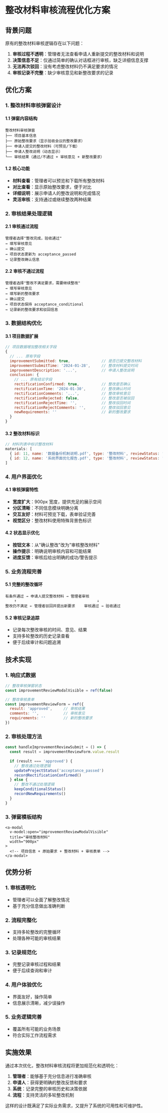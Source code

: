 # 整改材料审核流程优化方案

## 背景问题

原有的整改材料审核逻辑存在以下问题：
1. **审核过程不透明**：管理者无法查看申请人重新提交的整改材料和说明
2. **决策信息不足**：仅通过简单的确认对话框进行审核，缺乏详细信息支撑
3. **无法再次驳回**：没有考虑整改材料仍不满足要求的情况
4. **审核记录不完整**：缺少审核意见和新整改要求的记录

## 优化方案

### 1. 整改材料审核弹窗设计

#### 1.1 弹窗内容结构
```
整改材料审核弹窗
├── 项目基本信息
├── 原始整改要求（显示验收会议的整改要求）
├── 申请人提交的整改材料（可预览/下载）
├── 申请人整改说明（动态显示）
└── 审核结果（通过/不通过 + 审核意见 + 新整改要求）
```

#### 1.2 核心功能
- **材料查看**：管理者可以预览和下载所有整改材料
- **对比查看**：显示原始整改要求，便于对比
- **详细说明**：展示申请人的整改说明和完成情况
- **灵活审核**：支持通过或继续整改两种结果

### 2. 审核结果处理逻辑

#### 2.1 审核通过流程
```
管理者选择"整改完成，验收通过" 
→ 填写审核意见 
→ 确认提交 
→ 项目状态更新为 acceptance_passed
→ 记录整改确认信息
```

#### 2.2 审核不通过流程
```
管理者选择"整改不满足要求，需要继续整改"
→ 填写审核意见
→ 填写新的整改要求
→ 确认提交
→ 项目状态保持 acceptance_conditional
→ 记录新的整改要求和驳回信息
```

### 3. 数据结构优化

#### 3.1 项目数据扩展
```javascript
// 项目数据增加整改相关字段
{
  // ... 原有字段
  improvementSubmitted: true,              // 是否已提交整改材料
  improvementSubmitTime: '2024-01-28',     // 整改材料提交时间
  improvementDescription: '...',           // 申请人整改说明
  conclusion: {
    // ... 原有结论字段
    rectificationConfirmed: true,          // 整改是否确认
    rectificationTime: '2024-01-30',       // 整改确认时间
    rectificationComments: '...',          // 整改审核意见
    rectificationRejected: false,          // 整改是否被驳回
    rectificationRejectTime: '',           // 整改驳回时间
    rectificationRejectComments: '',       // 整改驳回意见
    newRequirements: ''                    // 新的整改要求
  }
}
```

#### 3.2 整改材料标识
```javascript
// 材料列表中标识整改材料
materials: [
  { id: 11, name: '数据备份机制说明.pdf', type: '整改材料', reviewStatus: 'pending' },
  { id: 12, name: '系统界面优化报告.pdf', type: '整改材料', reviewStatus: 'pending' }
]
```

### 4. 用户界面优化

#### 4.1 审核弹窗特性
- **宽度扩大**：900px 宽度，提供充足的展示空间
- **分区清晰**：不同信息模块明确分离
- **交互友好**：材料可预览下载，表单验证完善
- **视觉区分**：整改材料使用特殊背景色标识

#### 4.2 状态显示优化
- **按钮文本**：从"确认整改"改为"审核整改材料"
- **操作提示**：明确说明审核内容和可能结果
- **进度反馈**：审核后给出明确的成功/警告提示

### 5. 业务流程完善

#### 5.1 完整的整改循环
```
有条件通过 → 申请人提交整改材料 → 管理者审核
    ↑                                    ↓
整改仍不满足 ← 管理者驳回并提出新要求    审核通过 → 验收通过
```

#### 5.2 审核记录追踪
- 记录每次整改审核的时间、意见、结果
- 支持多轮整改的历史记录查看
- 便于后续审计和问题追溯

## 技术实现

### 1. 响应式数据
```javascript
// 整改审核弹窗状态
const improvementReviewModalVisible = ref(false)

// 整改审核表单
const improvementReviewForm = ref({
  result: 'approved',     // 审核结果
  comments: '',           // 审核意见
  requirements: ''        // 新的整改要求
})
```

### 2. 审核处理方法
```javascript
const handleImprovementReviewSubmit = () => {
  const result = improvementReviewForm.value.result
  
  if (result === 'approved') {
    // 整改通过处理逻辑
    updateProjectStatus('acceptance_passed')
    recordRectificationConfirmed()
  } else {
    // 整改不通过处理逻辑
    keepConditionalStatus()
    recordNewRequirements()
  }
}
```

### 3. 弹窗模板结构
```vue
<a-modal
  v-model:open="improvementReviewModalVisible"
  title="审核整改材料"
  width="900px"
>
  <!-- 项目信息 + 原始要求 + 整改材料 + 审核表单 -->
</a-modal>
```

## 优势分析

### 1. **审核透明化**
- 管理者可以全面了解整改情况
- 基于充分信息做出准确判断

### 2. **流程完整化**
- 支持多轮整改的完整循环
- 处理各种可能的审核结果

### 3. **记录规范化**
- 完整记录审核过程和结果
- 便于后续查询和审计

### 4. **用户体验优化**
- 界面友好，操作简单
- 信息展示清晰，减少误操作

### 5. **业务逻辑完善**
- 覆盖所有可能的业务场景
- 符合实际工作流程需求

## 实施效果

通过本次优化，整改材料审核流程将更加规范化和透明化：

1. **管理者**：能够基于充分信息进行准确审核
2. **申请人**：获得更明确的整改反馈和要求
3. **系统**：记录完整的审核历史和决策依据
4. **流程**：支持灵活的多轮整改机制

这样的设计既满足了实际业务需求，又提升了系统的可用性和可维护性。